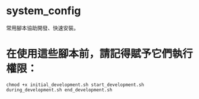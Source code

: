 # system_config
常用腳本協助開發、快速安裝。

# 在使用這些腳本前，請記得賦予它們執行權限：
``
chmod +x initial_development.sh start_development.sh during_development.sh end_development.sh
``
